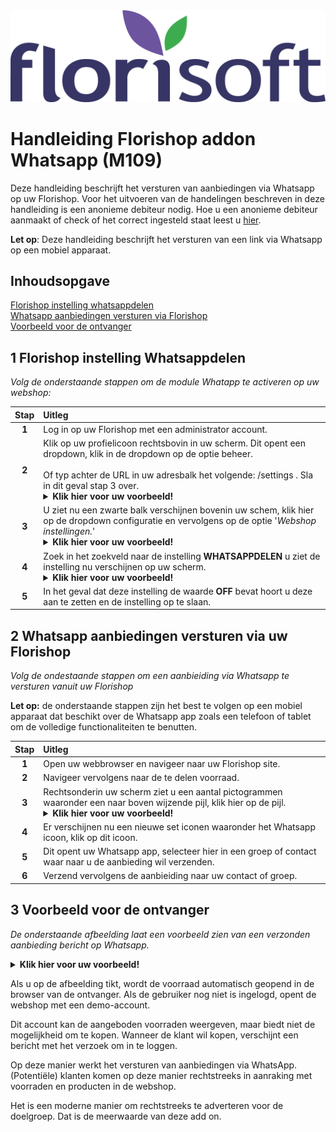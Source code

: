 <img src="../../fslogo.png">

# Handleiding Florishop addon Whatsapp (M109)

Deze handleiding beschrijft het versturen van aanbiedingen via Whatsapp op uw Florishop.
Voor het uitvoeren van de handelingen beschreven in deze handleiding is een anonieme debiteur nodig.
Hoe u een anonieme debiteur aanmaakt of check of het correct ingesteld staat leest u <a href="https://github.com/florisoft/User.Manuals/blob/main/FLORISHOP%20ADDONS/Florishop%20Anonymous%20Debtor/Anonymous%20debtor%20-%20NL.md">hier<a>.
  
**Let op**: Deze handleiding beschrijft het versturen van een link via Whatsapp op een mobiel apparaat.

## Inhoudsopgave

[Florishop instelling whatsappdelen](#1-florishop-instelling-whatsappdelen)  
[Whatsapp aanbiedingen versturen via Florishop](#2-whatsapp-aanbiedingen-versturen-via-uw-florishop)  
[Voorbeeld voor de ontvanger](#3-voorbeeld-voor-de-ontvanger)

## 1 Florishop instelling Whatsappdelen

*Volg de onderstaande stappen om de module Whatapp te activeren op uw webshop:*

|Stap|Uitleg|
|:-:|:--|
|**1**|Log in op uw Florishop met een administrator account.|
|**2**|Klik op uw profielicoon rechtsbovin in uw scherm. Dit opent een dropdown, klik in de dropdown op de optie beheer.<br><br>Of typ achter de URL in uw adresbalk het volgende: /settings . Sla in dit geval stap 3 over.<details><summary><b>Klik hier voor uw voorbeeld!</b></summary><img src=".Handleiding webshop WhatsApp aanbiedingen/media/image21.png"></details>|
|**3**|U ziet nu een zwarte balk verschijnen bovenin uw schem, klik hier op de dropdown configuratie en vervolgens op de optie '*Webshop instellingen.*'<details><summary><b>Klik hier voor uw voorbeeld!</b></summary><img src=".Handleiding webshop WhatsApp aanbiedingen/media/image21.png"></details>|
|**4**|Zoek in het zoekveld naar de instelling **WHATSAPPDELEN** u ziet de instelling nu verschijnen op uw scherm.<details><summary><b>Klik hier voor uw voorbeeld!</b></summary><img src=".Handleiding webshop WhatsApp aanbiedingen/media/image22.png"></details>|
|**5**|In het geval dat deze instelling de waarde **OFF** bevat hoort u deze aan te zetten en de instelling op te slaan.|

## 2 Whatsapp aanbiedingen versturen via uw Florishop

*Volg de ondestaande stappen om een aanbieiding via Whatsapp te versturen vanuit uw Florishop*

**Let op:** de onderstaande stappen zijn het best te volgen op een mobiel apparaat dat beschikt over de Whatsapp app zoals een telefoon of tablet om de volledige functionaliteiten te benutten.

|Stap|Uitleg|
|:-:|:--|
|**1**|Open uw webbrowser en navigeer naar uw Florishop site.|
|**2**|Navigeer vervolgens naar de te delen voorraad.|
|**3**|Rechtsonderin uw scherm ziet u een aantal pictogrammen waaronder een naar boven wijzende pijl, klik hier op de pijl.<details><summary><b>Klik hier voor uw voorbeeld!</b></summary><img src=".Handleiding webshop WhatsApp aanbiedingen/media/image18.png"><img src=".Handleiding webshop WhatsApp aanbiedingen/media/image19.png"></details>|
|**4**|Er verschijnen nu een nieuwe set iconen waaronder het Whatsapp icoon, klik op dit icoon.|
|**5**|Dit opent uw Whatsapp app, selecteer hier in een groep of contact waar naar u de aanbieding wil verzenden.|
|**6**|Verzend vervolgens de aanbieiding naar uw contact of groep.|

## 3 Voorbeeld voor de ontvanger

*De onderstaande afbeelding laat een voorbeeld zien van een verzonden aanbieding bericht op Whatsapp.*

<details><summary><b>Klik hier voor uw voorbeeld!</b></summary><img src=".Handleiding webshop WhatsApp aanbiedingen/media/image20.png"></details>

Als u op de afbeelding tikt, wordt de voorraad automatisch geopend in de browser van de ontvanger. Als de gebruiker nog niet is ingelogd, opent de webshop met een demo-account.

Dit account kan de aangeboden voorraden weergeven, maar biedt niet de mogelijkheid om te kopen. Wanneer de klant wil kopen, verschijnt een bericht met het verzoek om in te loggen.

Op deze manier werkt het versturen van aanbiedingen via WhatsApp. (Potentiële) klanten komen op deze manier rechtstreeks in aanraking met voorraden en producten in de webshop.

Het is een moderne manier om rechtstreeks te adverteren voor de doelgroep. Dat is de meerwaarde van deze add on.
